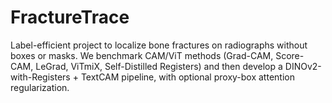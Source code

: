 # FractureTrace
Label-efficient project to localize bone fractures on radiographs without boxes or masks.  We benchmark CAM/ViT methods (Grad-CAM, Score-CAM, LeGrad, ViTmiX, Self-Distilled Registers) and then develop a DINOv2-with-Registers + TextCAM pipeline, with optional proxy-box attention regularization. 
